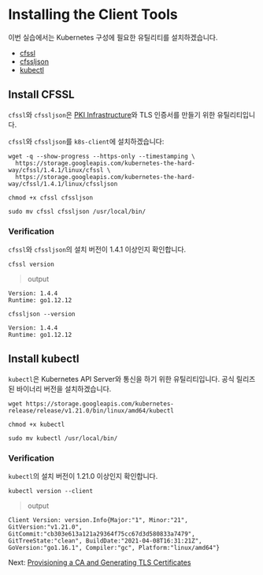 # Installing the Client Tools

이번 실습에서는 Kubernetes 구성에 필요한 유틸리티를 설치하겠습니다. 
* [cfssl](https://github.com/cloudflare/cfssl)
* [cfssljson](https://github.com/cloudflare/cfssl)
* [kubectl](https://kubernetes.io/docs/tasks/tools/install-kubectl)


## Install CFSSL

`cfssl`와 `cfssljson`은 [PKI Infrastructure](https://en.wikipedia.org/wiki/Public_key_infrastructure)와 TLS 인증서를 만들기 위한 유틸리티입니다.


`cfssl`와 `cfssljson`를 `k8s-client`에 설치하겠습니다:


```
wget -q --show-progress --https-only --timestamping \
  https://storage.googleapis.com/kubernetes-the-hard-way/cfssl/1.4.1/linux/cfssl \
  https://storage.googleapis.com/kubernetes-the-hard-way/cfssl/1.4.1/linux/cfssljson
```

```
chmod +x cfssl cfssljson
```

```
sudo mv cfssl cfssljson /usr/local/bin/
```

### Verification


`cfssl`와 `cfssljson`의 설치 버전이 1.4.1 이상인지 확인합니다.

```
cfssl version
```

> output

```
Version: 1.4.4
Runtime: go1.12.12
```

```
cfssljson --version

```
```
Version: 1.4.4
Runtime: go1.12.12
```

## Install kubectl

`kubectl`은 Kubernetes API Server와 통신을 하기 위한 유틸리티입니다. 공식 릴리즈된 바이너리 버전을 설치하겠습니다.

```
wget https://storage.googleapis.com/kubernetes-release/release/v1.21.0/bin/linux/amd64/kubectl
```

```
chmod +x kubectl
```

```
sudo mv kubectl /usr/local/bin/
```

### Verification

`kubectl`의 설치 버전이 1.21.0 이상인지 확인합니다.

```
kubectl version --client
```

> output

```
Client Version: version.Info{Major:"1", Minor:"21", GitVersion:"v1.21.0", GitCommit:"cb303e613a121a29364f75cc67d3d580833a7479", GitTreeState:"clean", BuildDate:"2021-04-08T16:31:21Z", GoVersion:"go1.16.1", Compiler:"gc", Platform:"linux/amd64"}
```

Next: [Provisioning a CA and Generating TLS Certificates](04-certificate-authority.md)
